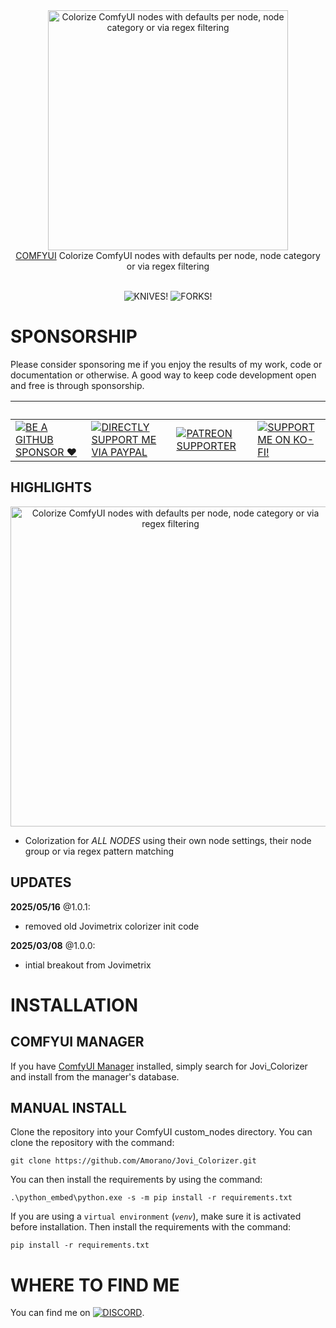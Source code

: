 <div align="center">
<picture>
  <source srcset="https://raw.githubusercontent.com/Amorano/Jovimetrix-examples/refs/heads/master/res/logo-jovi_colorizer.png">
  <img alt="Colorize ComfyUI nodes with defaults per node, node category or via regex filtering " width="384" height="384">
</picture>
</div>
<div align="center">
<a href="https://github.com/comfyanonymous/ComfyUI">COMFYUI</a> Colorize ComfyUI nodes with defaults per node, node category or via regex filtering<br><br>
</div>

<div align="center">

![KNIVES!](https://badgen.net/github/open-issues/Amorano/Jovi_Colorizer)
![FORKS!](https://badgen.net/github/forks/Amorano/Jovi_Colorizer)

</div>

<!---------------------------------------------------------------------------->

# SPONSORSHIP

Please consider sponsoring me if you enjoy the results of my work, code or documentation or otherwise. A good way to keep code development open and free is through sponsorship.

<div align="center">

&nbsp;|&nbsp;|&nbsp;|&nbsp;
-|-|-|-
[![BE A GITHUB SPONSOR ❤️](https://img.shields.io/badge/sponsor-30363D?style=for-the-badge&logo=GitHub-Sponsors&logoColor=#EA4AAA)](https://github.com/sponsors/Amorano) | [![DIRECTLY SUPPORT ME VIA PAYPAL](https://img.shields.io/badge/PayPal-00457C?style=for-the-badge&logo=paypal&logoColor=white)](https://www.paypal.com/paypalme/onarom) | [![PATREON SUPPORTER](https://img.shields.io/badge/Patreon-F96854?style=for-the-badge&logo=patreon&logoColor=white)](https://www.patreon.com/joviex) | [![SUPPORT ME ON KO-FI!](https://ko-fi.com/img/githubbutton_sm.svg)](https://ko-fi.com/alexandermorano)
</div>

## HIGHLIGHTS

<div align="center">
<img src="https://github.com/user-attachments/assets/1b3ee485-01fd-4873-8ef1-730a26ca2e37" alt="Colorize ComfyUI nodes with defaults per node, node category or via regex filtering" width="512"/>
</div>

* Colorization for *ALL NODES* using their own node settings, their node group or via regex pattern matching

## UPDATES

**2025/05/16** @1.0.1:
* removed old Jovimetrix colorizer init code

**2025/03/08** @1.0.0:
* intial breakout from Jovimetrix

# INSTALLATION

## COMFYUI MANAGER

If you have [ComfyUI Manager](https://github.com/ltdrdata/ComfyUI-Manager) installed, simply search for Jovi_Colorizer and install from the manager's database.

## MANUAL INSTALL
Clone the repository into your ComfyUI custom_nodes directory. You can clone the repository with the command:
```
git clone https://github.com/Amorano/Jovi_Colorizer.git
```
You can then install the requirements by using the command:
```
.\python_embed\python.exe -s -m pip install -r requirements.txt
```
If you are using a <code>virtual environment</code> (<code><i>venv</i></code>), make sure it is activated before installation. Then install the requirements with the command:
```
pip install -r requirements.txt
```
# WHERE TO FIND ME

You can find me on [![DISCORD](https://dcbadge.vercel.app/api/server/62TJaZ3Z5r?style=flat-square)](https://discord.gg/62TJaZ3Z5r).

